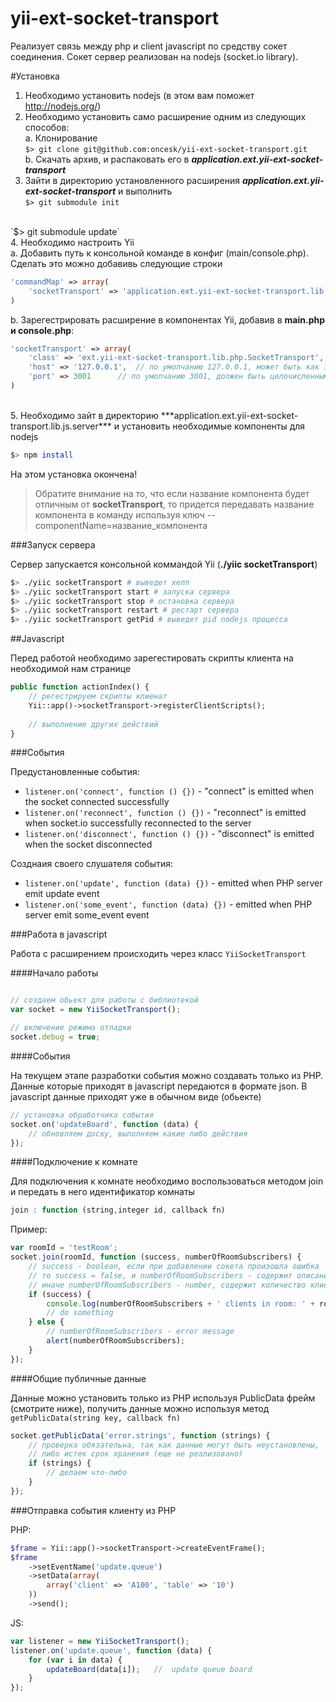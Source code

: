 yii-ext-socket-transport
=================

Реализует связь между php и client javascript по средству сокет соединения.
Сокет сервер реализован на nodejs (socket.io library).

#Установка

1. Необходимо установить nodejs (в этом вам поможет http://nodejs.org/)
2. Необходимо установить само расширение одним из следующих способов:<br>
a. Клонирование<br>
`$> git clone git@github.com:oncesk/yii-ext-socket-transport.git`<br>
b. Скачать архив, и распаковать его в ***application.ext.yii-ext-socket-transport***
3. Зайти в директорию установленного расширения ***application.ext.yii-ext-socket-transport*** и выполнить<br>
`$> git submodule init`
<br>
`$> git submodule update`
<br>
4. Необходимо настроить Yii<br>
a. Добавить путь к консольной команде в конфиг (main/console.php).
Сделать это можно добавивь следующие строки

```php
'commandMap' => array(
	'socketTransport' => 'application.ext.yii-ext-socket-transport.lib.php.SocketTransportCommand'
)
```

b. Зарегестрировать расширение в компонентах Yii, добавив в **main.php и console.php**:
```php
'socketTransport' => array(
	'class' => 'ext.yii-ext-socket-transport.lib.php.SocketTransport',
	'host' => '127.0.0.1',	// по умолчанию 127.0.0.1, может быть как ip так и доменом, только без http
	'port' => 3001		// по умолчанию 3001, должен быть целочисленным integer-ом
)
```
<br>
5. Необходимо зайт в директорию ***application.ext.yii-ext-socket-transport.lib.js.server*** и установить необходимые компоненты для nodejs

```bash
$> npm install
```

На этом установка окончена!

> Обратите внимание на то, что если название компонента будет отличным от **socketTransport**, то придется передавать название компонента в команду используя ключ --componentName=название_компонента

###Запуск сервера

Сервер запускается консольной коммандой Yii (**./yiic socketTransport**)

```bash
$> ./yiic socketTransport # выведет хелп
$> ./yiic socketTransport start # запуска сервера
$> ./yiic socketTransport stop # остановка сервера
$> ./yiic socketTransport restart # рестарт сервера
$> ./yiic socketTransport getPid # выведет pid nodejs процесса
```

##Javascript

Перед работой необходимо зарегестировать скрипты клиента на необходимой нам странице

```php
public function actionIndex() {
	// регестрируем скрипты клиенат
	Yii::app()->socketTransport->registerClientScripts();
	
	// выполнение других действий
}
```

###События

Предустановленные события:

* `listener.on('connect', function () {})` - "connect" is emitted when the socket connected successfully
* `listener.on('reconnect', function () {})` - "reconnect" is emitted when socket.io successfully reconnected to the server
* `listener.on('disconnect', function () {})` - "disconnect" is emitted when the socket disconnected

Созднаия своего слушателя события:

* `listener.on('update', function (data) {})` - emitted when PHP server emit update event
* `listener.on('some_event', function (data) {})` - emitted when PHP server emit some_event event

###Работа в javascript

Работа с расширением происходить через класс `YiiSocketTransport`

####Начало работы

```javascript

// создаем обьект для работы с библиотекой
var socket = new YiiSocketTransport();

// включение режима отладки
socket.debug = true;
```

####События

На текущем этапе разработки события можно создавать только из PHP. Данные которые приходят в javascript передаются в формате json.
В javascript данные приходят уже в обычном виде (обьекте)

```javascript
// установка обработчика события
socket.on('updateBoard', function (data) {
	// обновляем доску, выполняем какие либо действия
});
```

####Подключение к комнате

Для подключения к комнате необходимо воспользоваться методом join и передать в него идентификатор комнаты

```javascript
join : function (string,integer id, callback fn)
```

Пример:

```javascript
var roomId = 'testRoom';
socket.join(roomId, function (success, numberOfRoomSubscribers) {
	// success - boolean, если при добавлении сокета произошла ошибка
	// то success = false, и numberOfRoomSubscribers - содержит описание ошибки
	// иначе numberOfRoomSubscribers - number, содержит количество клиентов в комнате
	if (success) {
		console.log(numberOfRoomSubscribers + ' clients in room: ' + roomId);
		// do something
	} else {
		// numberOfRoomSubscribers - error message
		alert(numberOfRoomSubscribers);
	}
});
```

####Общие публичные данные

Данные можно установить только из PHP используя PublicData фрейм (смотрите ниже), получить данные можно используя метод `getPublicData(string key, callback fn)`

```javascript
socket.getPublicData('error.strings', function (strings) {
	// проверка обязательна, так как данные могут быть неустановлены,
	// либо истек срок хранения (еще не реализовано)
	if (strings) {
		// делаем что-либо
	}
});
```


###Отправка события клиенту из PHP

PHP:
```php
$frame = Yii::app()->socketTransport->createEventFrame();
$frame
	->setEventName('update.queue')
	->setData(array(
		array('client' => 'A100', 'table' => '10')
	))
	->send();

```

JS:
```javascript
var listener = new YiiSocketTransport();
listener.on('update.queue', function (data) {
	for (var i in data) {
		updateBoard(data[i]);	//	update queue board
	}
});
```
